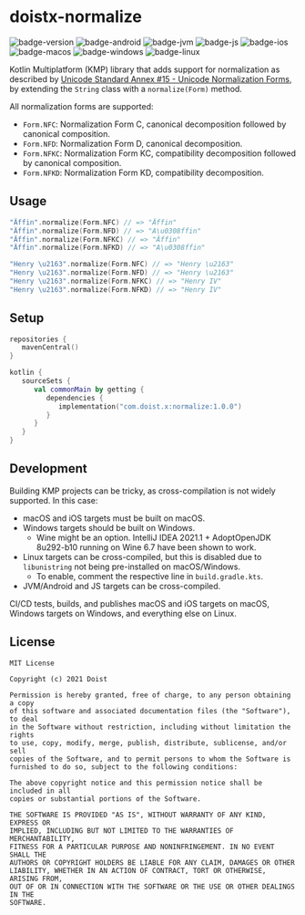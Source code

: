 # doistx-normalize

![badge-version][badge-version]
![badge-android][badge-android]
![badge-jvm][badge-jvm]
![badge-js][badge-js]
![badge-ios][badge-ios]
![badge-macos][badge-macos]
![badge-windows][badge-windows]
![badge-linux][badge-linux]

Kotlin Multiplatform (KMP) library that adds support for normalization as described by [Unicode Standard Annex #15 - Unicode Normalization Forms](https://unicode.org/reports/tr15/), by extending the `String` class with a `normalize(Form)` method.

All normalization forms are supported:
- `Form.NFC`: Normalization Form C, canonical decomposition followed by canonical composition.
- `Form.NFD`: Normalization Form D, canonical decomposition.
- `Form.NFKC`: Normalization Form KC, compatibility decomposition followed by canonical composition.
- `Form.NFKD`: Normalization Form KD, compatibility decomposition.

## Usage

```kotlin
"Äffin".normalize(Form.NFC) // => "Äffin"
"Äffin".normalize(Form.NFD) // => "A\u0308ffin"
"Äffin".normalize(Form.NFKC) // => "Äffin"
"Äffin".normalize(Form.NFKD) // => "A\u0308ffin"

"Henry \u2163".normalize(Form.NFC) // => "Henry \u2163"
"Henry \u2163".normalize(Form.NFD) // => "Henry \u2163"
"Henry \u2163".normalize(Form.NFKC) // => "Henry IV"
"Henry \u2163".normalize(Form.NFKD) // => "Henry IV"
```

## Setup

```kotlin
repositories {
   mavenCentral()
}

kotlin {
   sourceSets {
      val commonMain by getting {
         dependencies {
            implementation("com.doist.x:normalize:1.0.0")
         }
      }
   }
}
```

## Development

Building KMP projects can be tricky, as cross-compilation is not widely supported. In this case:
- macOS and iOS targets must be built on macOS.
- Windows targets should be built on Windows.
  - Wine might be an option. IntelliJ IDEA 2021.1 + AdoptOpenJDK 8u292-b10 running on Wine 6.7 have been shown to work.
- Linux targets can be cross-compiled, but this is disabled due to `libunistring` not being pre-installed on macOS/Windows.
  - To enable, comment the respective line in `build.gradle.kts`.
- JVM/Android and JS targets can be cross-compiled.

CI/CD tests, builds, and publishes macOS and iOS targets on macOS, Windows targets on Windows, and everything else on Linux.

## License

```
MIT License

Copyright (c) 2021 Doist

Permission is hereby granted, free of charge, to any person obtaining a copy
of this software and associated documentation files (the "Software"), to deal
in the Software without restriction, including without limitation the rights
to use, copy, modify, merge, publish, distribute, sublicense, and/or sell
copies of the Software, and to permit persons to whom the Software is
furnished to do so, subject to the following conditions:

The above copyright notice and this permission notice shall be included in all
copies or substantial portions of the Software.

THE SOFTWARE IS PROVIDED "AS IS", WITHOUT WARRANTY OF ANY KIND, EXPRESS OR
IMPLIED, INCLUDING BUT NOT LIMITED TO THE WARRANTIES OF MERCHANTABILITY,
FITNESS FOR A PARTICULAR PURPOSE AND NONINFRINGEMENT. IN NO EVENT SHALL THE
AUTHORS OR COPYRIGHT HOLDERS BE LIABLE FOR ANY CLAIM, DAMAGES OR OTHER
LIABILITY, WHETHER IN AN ACTION OF CONTRACT, TORT OR OTHERWISE, ARISING FROM,
OUT OF OR IN CONNECTION WITH THE SOFTWARE OR THE USE OR OTHER DEALINGS IN THE
SOFTWARE.
```

[badge-version]: https://img.shields.io/maven-central/v/com.doist.x.normalize/doistx-normalize?style=flat
[badge-android]: https://img.shields.io/badge/platform-android-6EDB8D.svg?style=flat
[badge-ios]: https://img.shields.io/badge/platform-ios-CDCDCD.svg?style=flat
[badge-js]: https://img.shields.io/badge/platform-js-F8DB5D.svg?style=flat
[badge-jvm]: https://img.shields.io/badge/platform-jvm-DB413D.svg?style=flat
[badge-linux]: https://img.shields.io/badge/platform-linux-2D3F6C.svg?style=flat
[badge-windows]: https://img.shields.io/badge/platform-windows-4D76CD.svg?style=flat
[badge-macos]: https://img.shields.io/badge/platform-macos-111111.svg?style=flat
[badge-watchos]: https://img.shields.io/badge/platform-watchos-C0C0C0.svg?style=flat
[badge-tvos]: https://img.shields.io/badge/platform-tvos-808080.svg?style=flat
[badge-wasm]: httpss://img.shields.io/badge/platform-wasm-624FE8.svg?style=flat
